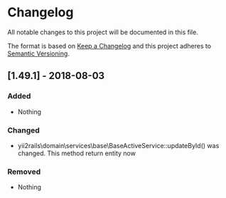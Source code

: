 # Changelog
All notable changes to this project will be documented in this file.

The format is based on [Keep a Changelog](http://keepachangelog.com/en/1.0.0/)
and this project adheres to [Semantic Versioning](http://semver.org/spec/v2.0.0.html).

## [1.49.1] - 2018-08-03
### Added
- Nothing

### Changed
- yii2rails\domain\services\base\BaseActiveService::updateById() was changed. This method return entity now

### Removed
- Nothing